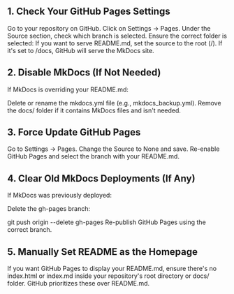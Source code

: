 ## 1. Check Your GitHub Pages Settings
Go to your repository on GitHub.
Click on Settings → Pages.
Under the Source section, check which branch is selected.
Ensure the correct folder is selected:
If you want to serve README.md, set the source to the root (/).
If it's set to /docs, GitHub will serve the MkDocs site.

## 2. Disable MkDocs (If Not Needed)
If MkDocs is overriding your README.md:

Delete or rename the mkdocs.yml file (e.g., mkdocs_backup.yml).
Remove the docs/ folder if it contains MkDocs files and isn't needed.

## 3. Force Update GitHub Pages
Go to Settings → Pages.
Change the Source to None and save.
Re-enable GitHub Pages and select the branch with your README.md.

## 4. Clear Old MkDocs Deployments (If Any)
If MkDocs was previously deployed:

Delete the gh-pages branch:

git push origin --delete gh-pages
Re-publish GitHub Pages using the correct branch.

## 5. Manually Set README as the Homepage
If you want GitHub Pages to display your README.md, ensure there's no index.html or index.md inside your repository's root directory or docs/ folder. GitHub prioritizes these over README.md.
